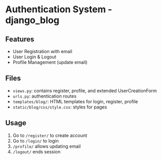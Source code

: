 # Authentication System - django_blog

## Features
- User Registration with email
- User Login & Logout
- Profile Management (update email)

## Files
- `views.py`: contains register, profile, and extended UserCreationForm
- `urls.py`: authentication routes
- `templates/blog/`: HTML templates for login, register, profile
- `static/blog/css/style.css`: styles for pages

## Usage
1. Go to `/register/` to create account
2. Go to `/login/` to login
3. `/profile/` allows updating email
4. `/logout/` ends session
